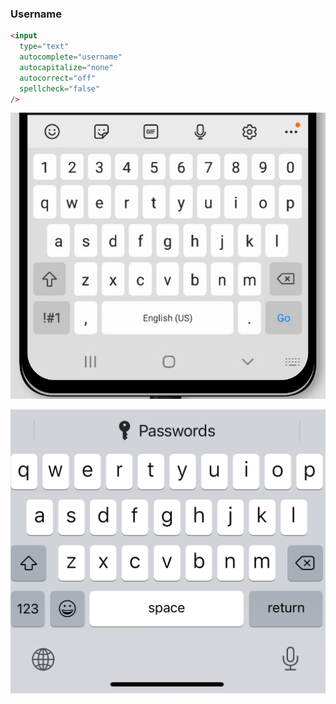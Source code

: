 ### Username

<div class="keyboards">

  ```html
  <input
    type="text"
    autocomplete="username"
    autocapitalize="none"
    autocorrect="off"
    spellcheck="false"
  />
  ```

  ![Android keyboard: username](./images/android-username.png)

  ![iOS keyboard: username](./images/ios-username.png)

</div>
